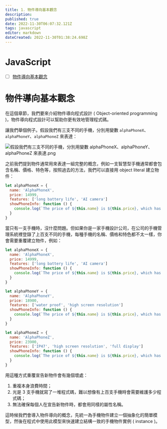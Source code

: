 ```yaml
---
title: 1. 物件導向基本觀念
description: 
published: true
date: 2022-11-30T06:07:32.121Z
tags: javascript
editor: markdown
dateCreated: 2022-11-30T01:38:24.698Z
---
```


# JavaScript
- [ ] [物件導向基本觀念](https://javascript.alphacamp.co/basic-idea-of-oo.html)

# 物件導向基本觀念
在這個章節，我們要來介紹物件導向程式設計 ( Object-oriented programming )，物件導向程式設計可以幫助你更有效地管理程式碼。

讓我們舉個例子。假設我們有三支不同的手機，分別用變數 `alphaPhoneX`、`alphaPhoneY`、`alphaPhoneZ` 來表達：

![假設我們有三支不同的手機，分別用變數 alphaPhoneX、alphaPhoneY、alphaPhoneZ 來表達.png](http://192.168.25.60:8000/files/file_storage/297e42a3.png)

之前我們提到物件通常用來表達一組完整的概念，例如一支智慧型手機通常都會包含名稱、價格、特色等，按照過去的方法，我們可以直接用 object literal 建立物件：

```javascript
let alphaPhoneX = {
  name: 'AlphaPhoneX',
  price: 14999,
  features: ['long battery life', 'AI camera']
  showPhoneInfo: function () {
    console.log(`The price of ${this.name} is ${this.price}, which has the newest features such as ${this.features.join(', ')}.`)
  }
}
```

當只有一支手機時，沒什麼問題。但如果你是一家手機設計公司，在公司的手機管理系統裡登錄了上百支不同的手機，每種手機的名稱、價格和特色都不太一樣，你會需要重覆建立物件，例如：

```javascript
let alphaPhoneX = {
  name: 'AlphaPhoneX',
  price: 14999,
  features: ['long battery life', 'AI camera']
  showPhoneInfo: function () {
    console.log(`The price of ${this.name} is ${this.price}, which has the newest features such as ${this.features.join(', ')}.`)
  }
}

let alphaPhoneY = {
  name: 'AlphaPhoneY',
  price: 18900,
  features: ['water proof', 'high screen resolution']
  showPhoneInfo: function () {
    console.log(`The price of ${this.name} is ${this.price}, which has the newest features such as ${this.features.join(', ')}.`)
  }
}

let alphaPhoneZ = {
  name: 'AlphaPhoneZ',
  price: 23900,
  features: ['IP47', 'high screen resolution', 'full display']
  showPhoneInfo: function () {
    console.log(`The price of ${this.name} is ${this.price}, which has the newest features such as ${this.features.join(', ')}.`)
  }
}
```

用這種方式重覆宣告新物件會有幾個壞處：
1) 重複本身浪費時間；
2) 光是 3 支手機就寫了一堆程式碼，難以想像有上百支手機時會需要維護多少程式碼；
3) 無法確保每個人在宣告新物件時，都會用同樣的屬性名稱。

這時候我們會導入物件導向的概念，先統一為手機物件建立一個抽象化的簡單模型，然後在程式中使用此模型來快速建立結構一致的手機物件實例 ( instance )。







